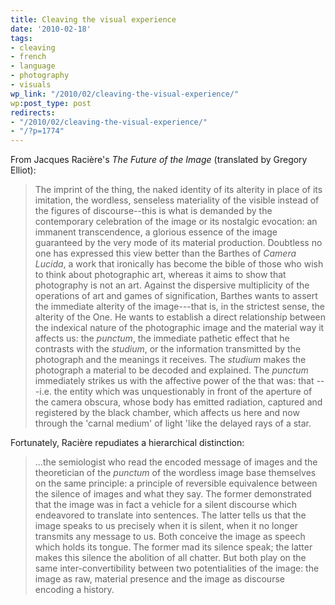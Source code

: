 ```yaml
---
title: Cleaving the visual experience
date: '2010-02-18'
tags:
- cleaving
- french
- language
- photography
- visuals
wp_link: "/2010/02/cleaving-the-visual-experience/"
wp:post_type: post
redirects:
- "/2010/02/cleaving-the-visual-experience/"
- "/?p=1774"
---
```


From Jacques Racière's _The Future of the Image_ (translated by Gregory Elliot):

> The imprint of the thing, the naked identity of its alterity in place of its imitation, the wordless, senseless materiality of the visible instead of the figures of discourse--this is what is demanded by the contemporary celebration of the image or its nostalgic evocation: an immanent transcendence, a glorious essence of the image guaranteed by the very mode of its material production. Doubtless no one has expressed this view better than the Barthes of _Camera Lucida_, a work that ironically has become the bible of those who wish to think about photographic art, whereas it aims to show that photography is not an art. Against the dispersive multiplicity of the operations of art and games of signification, Barthes wants to assert the immediate alterity of the image---that is, in the strictest sense, the alterity of the One. He wants to establish a direct relationship between the indexical nature of the photographic image and the material way it affects us: the _punctum_, the immediate pathetic effect that he contrasts with the _studium_, or the information transmitted by the photograph and the meanings it receives. The _studium_ makes the photograph a material to be decoded and explained. The _punctum_ immediately strikes us with the affective power of the that was: that ---i.e. the entity which was unquestionably in front of the aperture of the camera obscura, whose body has emitted radiation, captured and registered by the black chamber, which affects us here and now through the 'carnal medium' of light 'like the delayed rays of a star.

Fortunately, Racière repudiates a hierarchical distinction:

> ...the semiologist who read the encoded message of images and the theoretician of the _punctum_ of the wordless image base themselves on the same principle: a principle of reversible equivalence between the silence of images and what they say. The former demonstrated that the image was in fact a vehicle for a silent discourse which endeavored to translate into sentences. The latter tells us that the image speaks to us precisely when it is silent, when it no longer transmits any message to us. Both conceive the image as speech which holds its tongue. The former mad its silence speak; the latter makes this silence the abolition of all chatter. But both play on the same inter-convertibility between two potentialities of the image: the image as raw, material presence and the image as discourse encoding a history.
